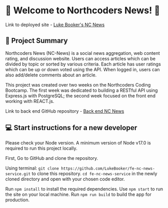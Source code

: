 # :newspaper: Welcome to Northcoders News! :newspaper:

Link to deployed site - [Luke Booker's NC News](https://resplendent-croissant-393b15.netlify.app/)

## :speech_balloon: Project Summary

Northcoders News (NC-News) is a social news aggregation, web content rating, and discussion website. Users can access articles which can be divided by topic or sorted by various criteria. Each article has user ratings which can be up or down voted using the API. When logged in, users can also add/delete comments about an article.

This project was created over two weeks on the Northcoders Coding Bootcamp. The first week was dedicated to building a RESTful API using Express.js with PostgreSQL; the second week focused on the front end working with REACT.js.

Link to back end GitHub repository - [Back end NC News](https://github.com/LukeBooker/nc-news-service)

## :computer: Start instructions for a new developer

Please check your Node version. A minimum version of Node v17.0 is required to run this project locally.

First, Go to GitHub and clone the repository.

Using terminal:
`git clone https://github.com/LukeBooker/fe-nc-news-service.git` to clone this repository.
`cd fe-nc-news-service` in the newly cloned directory and open with your chosen code editor.

Run `npm install` to install the required dependencies.
Use `npm start` to run the site on your local machine.
Run `npm run build` to build the app for production.
